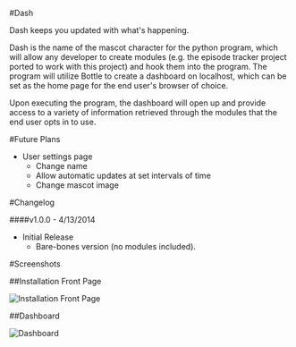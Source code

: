 #Dash

Dash keeps you updated with what's happening.

Dash is the name of the mascot character for the python program, which will allow any developer to create modules (e.g. the episode tracker project ported to work with this project) and hook them into the program. The program will utilize Bottle to create a dashboard on localhost, which can be set as the home page for the end user's browser of choice.

Upon executing the program, the dashboard will open up and provide access to a variety of information retrieved through the modules that the end user opts in to use.

#Future Plans

- User settings page
  - Change name
  - Allow automatic updates at set intervals of time
  - Change mascot image

#Changelog

####v1.0.0 - 4/13/2014

- Initial Release
  - Bare-bones version (no modules included).

#Screenshots

##Installation Front Page

![Installation Front Page](https://s3.amazonaws.com/fvd-data/notes/166489/1397438991-umRI4o/screen.png "Installation Front Page")

##Dashboard

![Dashboard](https://s3.amazonaws.com/fvd-data/notes/166489/1397439198-dQrxeo/screen.png "Dashboard")
